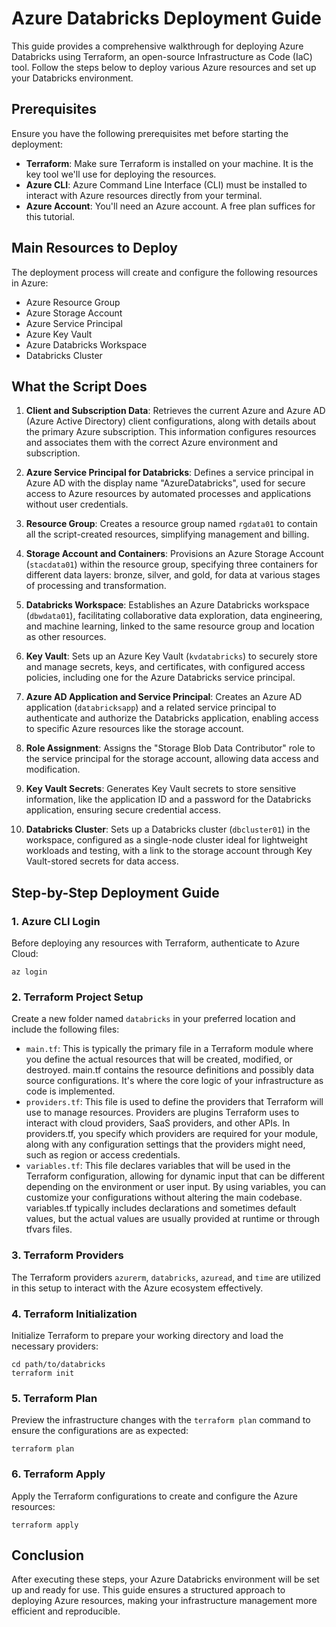 
# Azure Databricks Deployment Guide

This guide provides a comprehensive walkthrough for deploying Azure Databricks using Terraform, an open-source Infrastructure as Code (IaC) tool. Follow the steps below to deploy various Azure resources and set up your Databricks environment.

## Prerequisites

Ensure you have the following prerequisites met before starting the deployment:

- **Terraform**: Make sure Terraform is installed on your machine. It is the key tool we'll use for deploying the resources.
- **Azure CLI**: Azure Command Line Interface (CLI) must be installed to interact with Azure resources directly from your terminal.
- **Azure Account**: You'll need an Azure account. A free plan suffices for this tutorial.

## Main Resources to Deploy

The deployment process will create and configure the following resources in Azure:

- Azure Resource Group
- Azure Storage Account
- Azure Service Principal
- Azure Key Vault
- Azure Databricks Workspace
- Databricks Cluster
## What the Script Does

1. **Client and Subscription Data**: Retrieves the current Azure and Azure AD (Azure Active Directory) client configurations, along with details about the primary Azure subscription. This information configures resources and associates them with the correct Azure environment and subscription.

2. **Azure Service Principal for Databricks**: Defines a service principal in Azure AD with the display name "AzureDatabricks", used for secure access to Azure resources by automated processes and applications without user credentials.

3. **Resource Group**: Creates a resource group named `rgdata01` to contain all the script-created resources, simplifying management and billing.

4. **Storage Account and Containers**: Provisions an Azure Storage Account (`stacdata01`) within the resource group, specifying three containers for different data layers: bronze, silver, and gold, for data at various stages of processing and transformation.

5. **Databricks Workspace**: Establishes an Azure Databricks workspace (`dbwdata01`), facilitating collaborative data exploration, data engineering, and machine learning, linked to the same resource group and location as other resources.

6. **Key Vault**: Sets up an Azure Key Vault (`kvdatabricks`) to securely store and manage secrets, keys, and certificates, with configured access policies, including one for the Azure Databricks service principal.

7. **Azure AD Application and Service Principal**: Creates an Azure AD application (`databricksapp`) and a related service principal to authenticate and authorize the Databricks application, enabling access to specific Azure resources like the storage account.

8. **Role Assignment**: Assigns the "Storage Blob Data Contributor" role to the service principal for the storage account, allowing data access and modification.

9. **Key Vault Secrets**: Generates Key Vault secrets to store sensitive information, like the application ID and a password for the Databricks application, ensuring secure credential access.

10. **Databricks Cluster**: Sets up a Databricks cluster (`dbcluster01`) in the workspace, configured as a single-node cluster ideal for lightweight workloads and testing, with a link to the storage account through Key Vault-stored secrets for data access.

## Step-by-Step Deployment Guide

### 1. Azure CLI Login

Before deploying any resources with Terraform, authenticate to Azure Cloud:

```shell
az login
```

### 2. Terraform Project Setup

Create a new folder named `databricks` in your preferred location and include the following files:

- `main.tf`: This is typically the primary file in a Terraform module where you define the actual resources that will be created, modified, or destroyed. main.tf contains the resource definitions and possibly data source configurations. It's where the core logic of your infrastructure as code is implemented.
- `providers.tf`: This file is used to define the providers that Terraform will use to manage resources. Providers are plugins Terraform uses to interact with cloud providers, SaaS providers, and other APIs. In providers.tf, you specify which providers are required for your module, along with any configuration settings that the providers might need, such as region or access credentials.
- `variables.tf`: This file declares variables that will be used in the Terraform configuration, allowing for dynamic input that can be different depending on the environment or user input. By using variables, you can customize your configurations without altering the main codebase. variables.tf typically includes declarations and sometimes default values, but the actual values are usually provided at runtime or through tfvars files.

### 3. Terraform Providers

The Terraform providers `azurerm`, `databricks`, `azuread`, and `time` are utilized in this setup to interact with the Azure ecosystem effectively.

### 4. Terraform Initialization

Initialize Terraform to prepare your working directory and load the necessary providers:

```shell
cd path/to/databricks
terraform init
```

### 5. Terraform Plan

Preview the infrastructure changes with the `terraform plan` command to ensure the configurations are as expected:

```shell
terraform plan
```

### 6. Terraform Apply

Apply the Terraform configurations to create and configure the Azure resources:

```shell
terraform apply
```

## Conclusion

After executing these steps, your Azure Databricks environment will be set up and ready for use. This guide ensures a structured approach to deploying Azure resources, making your infrastructure management more efficient and reproducible.
